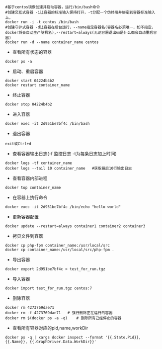 ```
#基于centos镜像创建并启动容器，运行/bin/bash命令
#创建交互式容器 -i让容器的标准输入保持打开，-t分配一个伪终端并绑定到容器标准输入上，
docker run -i -t centos /bin/bash
#创建守护式容器 -d让容器在后台运行，--name指定容器名(容器名必须唯一，如不指定，docker将会自动生产随机名),--restart=always(无论容器退出码是什么都会自动重启容器)            
docker run -d --name container_name centos
```

* 查看所有状态的容器
```
docker ps -a
```

* 启动、重启容器
```
docker start 04224b4b2
docker restart container_name
```

* 终止容器
```
docker stop 04224b4b2 
```

* 进入容器
```
docker exec -it 2d951be7bf4c /bin/bash
```

* 退出容器
```
exit或Ctrl+d
```

* 查看容器输出日志(-f 监控日志 -t为每条日志加上时间)
```
docker logs -tf container_name
docker logs --tail 10 container_name   #获取最后10行输出日志
```

* 查看容器内部进程
```
docker top container_name
```

* 在容器上执行命令
```
docker exec -it 2d951be7bf4c /bin/echo "hello world"
```

* 更新容器配置
```
docker update --restart=always container1 container2 container3
```

* 拷贝文件到容器
```
docker cp php-fpm container_name:/usr/local/src
docker cp container_name:/usr/local/src/php-fpm .
```

* 导出容器
```
docker export 2d951be7bf4c > test_for_run.tgz
```

* 导入容器
```
docker import test_for_run.tgz centos:7
```

* 删除容器
```
docker rm 4273769dae71
docker rm -f 4273769dae71   # 强行删除正在运行的容器
docker rm $(docker ps -a -q)    # 删除所有己经停止的容器
```


* 查看所有容器对应的pid,name,workDir
```
docker ps -q | xargs docker inspect --format '{{.State.Pid}}, {{.Name}}, {{.GraphDriver.Data.WorkDir}}' 
```